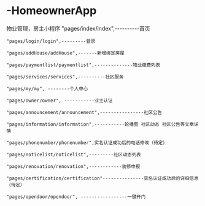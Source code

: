 # -HomeownerApp
物业管理，房主小程序
    "pages/index/index",----------首页

    "pages/login/login",---------登录

    "pages/addHouse/addHouse",-------新增绑定房屋

    "pages/paymentlist/paymentlist",--------------物业缴费列表

    "pages/services/services",----------社区服务

    "pages/my/my", --------个人中心

    "pages/owner/owner", -----------业主认证

    "pages/announcement/announcement",----------------社区公告

    "pages/information/information",-----------轮播图 社区动态 社区公告等文章详情

    "pages/phonenumber/phonenumber",实名认证成功后的电话修改（待定）

    "pages/noticelist/noticelist",---------社区动态列表

    "pages/renovation/renovation",------------装修申报

    "pages/certification/certification"---------------实名认证成功后的详细信息（待定）

    "pages/opendoor/opendoor", -----------------一键开门
